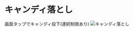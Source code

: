 # キャンディ落とし

画面タップでキャンディ投下(連続制限あり)
![キャンディ落とし](https://github.com/Ittalian/CandyDozer/assets/137425898/f67ddf06-6655-44a1-a22b-6bbe47a32430)

